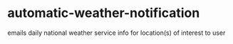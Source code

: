 # automatic-weather-notification
emails daily national weather service info for location(s) of interest to user
